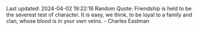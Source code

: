 Last updated: 2024-04-02 19:22:16
Random Quote: Friendship is held to be the severest test of character. It is easy, we think, to be loyal to a family and clan, whose blood is in your own veins. - Charles Eastman